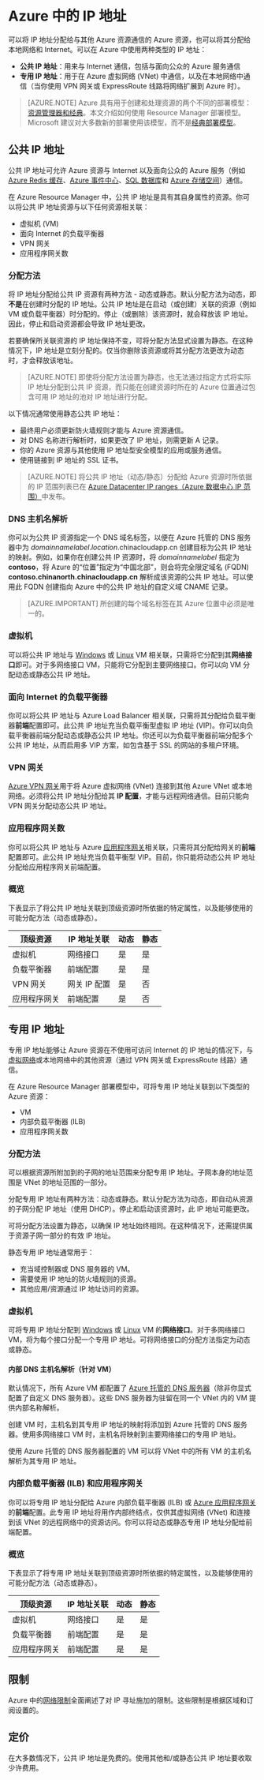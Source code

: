 <!-- ARM: tested -->

<properties
   pageTitle="在 Azure Resource Manager 中实施公共 IP 和专用 IP 寻址 | Azure"
   description="了解如何在 Azure 资源管理器中实施公共 IP 和专用 IP 寻址"
   services="virtual-network"
   documentationCenter="na"
   authors="telmosampaio"
   manager="carmonm"
   editor="tysonn"
   tags="azure-resource-manager" />
<tags
	ms.service="virtual-network"
	ms.date="04/27/2016"
	wacn.date="06/06/2016"/>

# Azure 中的 IP 地址
可以将 IP 地址分配给与其他 Azure 资源通信的 Azure 资源，也可以将其分配给本地网络和 Internet。可以在 Azure 中使用两种类型的 IP 地址：

- **公共 IP 地址**：用来与 Internet 通信，包括与面向公众的 Azure 服务通信
- **专用 IP 地址**：用于在 Azure 虚拟网络 (VNet) 中通信，以及在本地网络中通信（当你使用 VPN 网关或 ExpressRoute 线路将网络扩展到 Azure 时）。


> [AZURE.NOTE] Azure 具有用于创建和处理资源的两个不同的部署模型：[资源管理器和经典](/documentation/articles/resource-manager-deployment-model)。本文介绍如何使用 Resource Manager 部署模型。Microsoft 建议对大多数新的部署使用该模型，而不是[经典部署模型](/documentation/articles/virtual-network-ip-addresses-overview-classic)。

## 公共 IP 地址
公共 IP 地址可允许 Azure 资源与 Internet 以及面向公众的 Azure 服务（例如 [Azure Redis 缓存](/home/features/redis-cache/)、[Azure 事件中心](/home/features/event-hubs/)、[SQL 数据库](/documentation/articles/sql-database-technical-overview)和 [Azure 存储空间](/documentation/articles/storage-introduction)）通信。

在 Azure Resource Manager 中，公共 IP 地址是具有其自身属性的资源。你可以将公共 IP 地址资源与以下任何资源相关联：

- 虚拟机 (VM)
- 面向 Internet 的负载平衡器
- VPN 网关
- 应用程序网关数

### 分配方法
将 IP 地址分配给公共 IP 资源有两种方法 - 动态或静态。默认分配方法为动态，即**不是**在创建时分配的 IP 地址。公共 IP 地址是在启动（或创建）关联的资源（例如 VM 或负载平衡器）时分配的。停止（或删除）该资源时，就会释放该 IP 地址。因此，停止和启动资源都会导致 IP 地址更改。

若要确保所关联资源的 IP 地址保持不变，可将分配方法显式设置为静态。在这种情况下，IP 地址是立刻分配的。仅当你删除该资源或将其分配方法更改为动态时，才会释放该地址。

>[AZURE.NOTE] 即使将分配方法设置为静态，也无法通过指定方式将实际 IP 地址分配到公共 IP 资源，而只能在创建资源时所在的 Azure 位置通过包含可用 IP 地址的池对 IP 地址进行分配。

以下情况通常使用静态公共 IP 地址：

- 最终用户必须更新防火墙规则才能与 Azure 资源通信。
- 对 DNS 名称进行解析时，如果更改了 IP 地址，则需更新 A 记录。
- 你的 Azure 资源与其他使用 IP 地址型安全模型的应用或服务通信。
- 使用链接到 IP 地址的 SSL 证书。

>[AZURE.NOTE] 将公共 IP 地址（动态/静态）分配给 Azure 资源时所依据的 IP 范围列表已在 [Azure Datacenter IP ranges（Azure 数据中心 IP 范围）](https://www.microsoft.com/download/details.aspx?id=41653)中发布。

### DNS 主机名解析
你可以为公共 IP 资源指定一个 DNS 域名标签，以便在 Azure 托管的 DNS 服务器中为 *domainnamelabel*.*location*.chinacloudapp.cn 创建目标为公共 IP 地址的映射。例如，如果你在创建公共 IP 资源时，将 *domainnamelabel* 指定为 **contoso**，将 Azure 的“位置”指定为“中国北部”，则会将完全限定域名 (FQDN) **contoso.chinanorth.chinacloudapp.cn** 解析成该资源的公共 IP 地址。可以使用此 FQDN 创建指向 Azure 中的公共 IP 地址的自定义域 CNAME 记录。

>[AZURE.IMPORTANT] 所创建的每个域名标签在其 Azure 位置中必须是唯一的。

### 虚拟机
可以将公共 IP 地址与 [Windows](/documentation/articles/virtual-machines-windows-about) 或 [Linux](/documentation/articles/virtual-machines-linux-about) VM 相关联，只需将它分配到其**网络接口**即可。对于多网络接口 VM，只能将它分配到主要网络接口。你可以向 VM 分配动态或静态公共 IP 地址。

### 面向 Internet 的负载平衡器
你可以将公共 IP 地址与 Azure Load Balancer 相关联，只需将其分配给负载平衡器**前端**配置即可。此公共 IP 地址充当负载平衡型虚拟 IP 地址 (VIP)。你可以向负载平衡器前端分配动态或静态公共 IP 地址。你还可以为负载平衡器前端分配多个公共 IP 地址，从而启用多 VIP 方案，如包含基于 SSL 的网站的多租户环境。

### VPN 网关
[Azure VPN 网关](/documentation/articles/vpn-gateway-about-vpngateways)用于将 Azure 虚拟网络 (VNet) 连接到其他 Azure VNet 或本地网络。必须将公共 IP 地址分配给其 **IP 配置**，才能与远程网络通信。目前只能向 VPN 网关分配动态公共 IP 地址。

### 应用程序网关数
你可以将公共 IP 地址与 Azure [应用程序网关](/documentation/articles/application-gateway-introduction)相关联，只需将其分配给网关的**前端**配置即可。此公共 IP 地址充当负载平衡型 VIP。目前，你只能将动态公共 IP 地址分配给应用程序网关前端配置。

### 概览
下表显示了将公共 IP 地址关联到顶级资源时所依据的特定属性，以及能够使用的可能分配方法（动态或静态）。

|顶级资源|IP 地址关联|动态|静态|
|---|---|---|---|
|虚拟机|网络接口|是|是|
|负载平衡器|前端配置|是|是|
|VPN 网关|网关 IP 配置|是|否|
|应用程序网关|前端配置|是|否|

## 专用 IP 地址
专用 IP 地址能够让 Azure 资源在不使用可访问 Internet 的 IP 地址的情况下，与[虚拟网络](/documentation/articles/virtual-networks-overview)或本地网络中的其他资源（通过 VPN 网关或 ExpressRoute 线路）通信。

在 Azure Resource Manager 部署模型中，可将专用 IP 地址关联到以下类型的 Azure 资源：

- VM
- 内部负载平衡器 (ILB)
- 应用程序网关数

### 分配方法
可以根据资源所附加到的子网的地址范围来分配专用 IP 地址。子网本身的地址范围是 VNet 的地址范围的一部分。

分配专用 IP 地址有两种方法：动态或静态。默认分配方法为动态，即自动从资源的子网分配 IP 地址（使用 DHCP）。停止和启动该资源时，此 IP 地址可能更改。

可将分配方法设置为静态，以确保 IP 地址始终相同。在这种情况下，还需提供属于资源子网一部分的有效 IP 地址。

静态专用 IP 地址通常用于：

- 充当域控制器或 DNS 服务器的 VM。
- 需要使用 IP 地址的防火墙规则的资源。
- 其他应用/资源通过 IP 地址访问的资源。

### 虚拟机
可将专用 IP 地址分配到 [Windows](/documentation/articles/virtual-machines-windows-about) 或 [Linux](/documentation/articles/virtual-machines-linux-about) VM 的**网络接口**。对于多网络接口 VM，将为每个接口分配一个专用 IP 地址。可将网络接口的分配方法指定为动态或静态。

#### 内部 DNS 主机名解析（针对 VM）
默认情况下，所有 Azure VM 都配置了 [Azure 托管的 DNS 服务器](/documentation/articles/virtual-networks-name-resolution-for-vms-and-role-instances#azure-provided-name-resolution)（除非你显式配置了自定义 DNS 服务器）。这些 DNS 服务器为驻留在同一个 VNet 内的 VM 提供内部名称解析。

创建 VM 时，主机名到其专用 IP 地址的映射将添加到 Azure 托管的 DNS 服务器。使用多网络接口 VM 时，主机名将映射到主要网络接口的专用 IP 地址。

使用 Azure 托管的 DNS 服务器配置的 VM 可以将 VNet 中的所有 VM 的主机名解析为其专用 IP 地址。

### 内部负载平衡器 (ILB) 和应用程序网关
你可以将专用 IP 地址分配给 Azure 内部负载平衡器 (ILB) 或 [Azure 应用程序网关](/documentation/articles/application-gateway-introduction)的**前端**配置。此专用 IP 地址将用作内部终结点，仅供其虚拟网络 (VNet) 和连接到该 VNet 的远程网络中的资源访问。你可以将动态或静态专用 IP 地址分配给前端配置。

### 概览
下表显示了将专用 IP 地址关联到顶级资源时所依据的特定属性，以及能够使用的可能分配方法（动态或静态）。

|顶级资源|IP 地址关联|动态|静态|
|---|---|---|---|
|虚拟机|网络接口|是|是|
|负载平衡器|前端配置|是|是|
|应用程序网关|前端配置|是|是|

## 限制

Azure 中的[网络限制](/documentation/articles/azure-subscription-service-limits#networking-limits)全面阐述了对 IP 寻址施加的限制。这些限制是根据区域和订阅设置的。

## 定价

在大多数情况下，公共 IP 地址是免费的。使用其他和/或静态公共 IP 地址要收取少许费用。

<!---HONumber=Mooncake_0523_2016-->